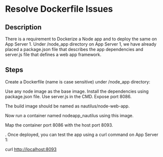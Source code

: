 # Resolve Dockerfile Issues

## Description

There is a requirement to Dockerize a Node app and to deploy the same on App Server 1. Under /node_app directory on App Server 1, we have already placed a package.json file that describes the app dependencies and server.js file that defines a web app framework.

## Steps

Create a Dockerfile (name is case sensitive) under /node_app directory:

Use any node image as the base image.
Install the dependencies using package.json file.
Use server.js in the CMD.
Expose port 8086.

The build image should be named as nautilus/node-web-app.

Now run a container named nodeapp_nautilus using this image.

Map the container port 8086 with the host port 8093.

. Once deployed, you can test the app using a curl command on App Server 1:

curl <http://localhost:8093>
